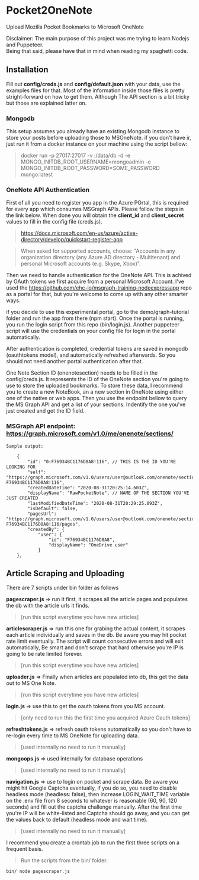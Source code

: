 # Pocket2OneNote

Upload Mozilla Pocket Bookmarks to Microsoft OneNote  

Disclaimer:  The main purpose of this project was me trying to learn Nodejs and Puppeteer.  
Being that said, please have that in mind when reading my spaghetti code.

## Installation

Fill out **config/creds.js** and **config/default.json** with your data, use the examples files for that.
Most of the information inside those files is pretty stright-forward on how to get them. Although The API section is a bit tricky but those are explained latter on.

### Mongodb

This setup assumes you already have an existing Mongodb instance to store your posts before uploading those to MSOneNote. if you don't have ir, just run it from a docker instance on your machine using the script bellow:  

> docker run -p 27017:27017 -v <local-folder-to-store-your-data>:/data/db -d -e MONGO_INITDB_ROOT_USERNAME=mongoadmin -e MONGO_INITDB_ROOT_PASSWORD=SOME_PASSWORD mongo:latest

### OneNote API Authentication
  
First of all you need to register you app in the Azure POrtal, this is required for every app which consumes MSGraph APIs. Please follow the steps in the link below. When done you will obtain the **client_id** and **client_secret** values to fill in the config file (creds.js).

> <https://docs.microsoft.com/en-us/azure/active-directory/develop/quickstart-register-app>

> When asked for supported accounts, choose: "Accounts in any organization directory (any Azure AD directory - Multitenant) and personal Microsoft accounts (e.g. Skype, Xbox)".

Then we need to handle authentication for the OneNote API. This is achived by OAuth tokens we first acquire from a personal Microsoft Account. I've used the <https://github.com/ehc-io/msgraph-training-nodeexpressapp> repo as a portal for that, but you're welcome to come up with any other smarter ways.

if you decide to use this experimental portal, go to the demo/graph-tutorial folder and run the app from there (npm start). Once the portal is running, you run the login script from this repo (bin/login.js). Another puppeteer script will use the credentials on your config file for login in the portal automatically.

After authentication is completed, credential tokens are saved in mongodb (oauthtokens model), and automatically refreshed afterwards. So you should not need another portal authentication after that.

One Note Section ID (onenotesection) needs to be filled in the config/creds.js. It represents the ID of the OneNote section you're going to use to store the uploaded bookmarks. To store these data, I recommend you to create a new NoteBook, an a new section in OneNote using either one of the native or web apps. Then you use the endpoint bellow to query the MS Graph API and get a list of your sections. Indentify the one you've just created and get the ID field.

### MSGraph API endpoint: <https://graph.microsoft.com/v1.0/me/onenote/sections/>

    Sample output:

        {
            "id": "0-F76934BC1176D8A8!116", // THIS IS THE ID YOU'RE LOOKING FOR
            "self": "https://graph.microsoft.com/v1.0/users/user@outlook.com/onenote/sections/0-F76934BC1176D8A8!116",
            "createdDateTime": "2020-08-31T20:25:14.603Z",
            "displayName": "RawPocketNote", // NAME OF THE SECTION YOU'VE JUST CREATED
            "lastModifiedDateTime": "2020-08-31T20:29:25.093Z",
            "isDefault": false,
            "pagesUrl": "https://graph.microsoft.com/v1.0/users/user@outlook.com/onenote/sections/0-F76934BC1176D8A8!116/pages",
            "createdBy": {
                "user": {
                    "id": "F76934BC1176D8A8",
                    "displayName": "OneDrive user"
                }
        },

## Article Scraping and Uploading

There are 7 scripts under bin folder as follows

  **pagescraper.js** => run it first, it scrapes all the article pages and populates the db with the article urls it finds.
> [run this script everytime you have new articles]
  
  **articlescraper.js** => run this one for grabing the actual content, it scrapes each article individually and saves in the db. Be aware you may hit pocket rate limit eventually. The script will count consecutive errors and will exit automatically, Be smart and don't scrape that hard otherwise you're IP is going to be rate limited forever.
> [run this script everytime you have new articles]
  
  **uploader.js** => Finally when articles are populated into db, this get the data out to MS One Note.
> [run this script everytime you have new articles]

  **login.js** => use this to get the oauth tokens from you MS account.
> [only need to run this the first time you acquired Azure Oauth tokens]

  **refreshtokens.js** => refresh oauth tokens automatically so you don't have to re-login every time to MS OneNote for uploading data.
> [used internally no need to run it manually]

  **mongoops.js** => used internally for database operations
> [used internally no need to run it manually]

  **navigation.js** => use to login on pocket and scrape data. Be aware you might hit Google Captcha eventually, if you do so, you need to disable headless mode (headless: false), then increase LOGIN_WAIT_TIME variable on the .env file from 8 seconds to whatever is reasonable (60, 90, 120 seconds) and fill out the captcha challenge manually. After the first time you're IP will be white-listed and Captcha should go away, and you can get the values back to default (headless mode and wait time).  
  > [used internally no need to run it manually]  

I recommend you create a crontab job to run the first three scripts on a frequent basis.
>Run the scripts from the bin/ folder:

    bin/ node pagescraper.js
